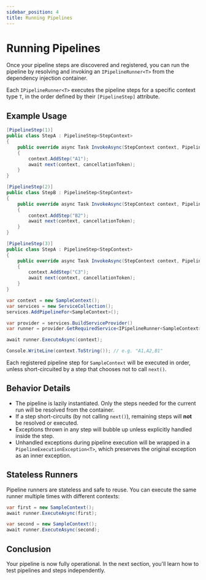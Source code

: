 ```yaml
---
sidebar_position: 4
title: Running Pipelines
---
```


# Running Pipelines

Once your pipeline steps are discovered and registered, you can run the pipeline by resolving and invoking an `IPipelineRunner<T>` from the dependency injection container.

Each `IPipelineRunner<T>` executes the pipeline steps for a specific context type `T`, in the order defined by their `[PipelineStep]` attribute.

## Example Usage

```csharp title="Executing a Pipeline"
[PipelineStep(1)]
public class StepA : PipelineStep<StepContext>
{
    public override async Task InvokeAsync(StepContext context, PipelineDelegate<StepContext> next, CancellationToken cancellationToken = default)
    {
        context.AddStep("A1");
        await next(context, cancellationToken);
    }
}

[PipelineStep(2)]
public class StepB : PipelineStep<StepContext>
{
    public override async Task InvokeAsync(StepContext context, PipelineDelegate<StepContext> next, CancellationToken cancellationToken = default)
    {
        context.AddStep("B2");
        await next(context, cancellationToken);
    }
}

[PipelineStep(3)]
public class StepA : PipelineStep<StepContext>
{
    public override async Task InvokeAsync(StepContext context, PipelineDelegate<StepContext> next, CancellationToken cancellationToken = default)
    {
        context.AddStep("C3");
        await next(context, cancellationToken);
    }
}

var context = new SampleContext();
var services = new ServiceCollection();
services.AddPipelineFor<SampleContext>();

var provider = services.BuildServiceProvider()
var runner = provider.GetRequiredService<IPipelineRunner<SampleContext>>();

await runner.ExecuteAsync(context);

Console.WriteLine(context.ToString()); // e.g. "A1,A2,B1"
```

Each registered pipeline step for `SampleContext` will be executed in order, unless short-circuited by a step that chooses not to call `next()`.

## Behavior Details

- The pipeline is lazily instantiated. Only the steps needed for the current run will be resolved from the container.
- If a step short-circuits (by not calling `next()`), remaining steps will **not** be resolved or executed.
- Exceptions thrown in any step will bubble up unless explicitly handled inside the step.
- Unhandled exceptions during pipeline execution will be wrapped in a `PipelineExecutionException<T>`, which preserves the original exception as an inner exception.

## Stateless Runners

Pipeline runners are stateless and safe to reuse. You can execute the same runner multiple times with different contexts:

```csharp
var first = new SampleContext();
await runner.ExecuteAsync(first);

var second = new SampleContext();
await runner.ExecuteAsync(second);
```

## Conclusion

Your pipeline is now fully operational. In the next section, you'll learn how to test pipelines and steps independently.

